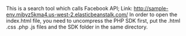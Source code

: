 This is a search tool which calls Facebook API;
Link: http://sample-env.mibyz5kma4.us-west-2.elasticbeanstalk.com/
In order to open the index.html file, you need to uncompress the PHP SDK first, put the .html .css .php .js files and the SDK folder in the same directory.
